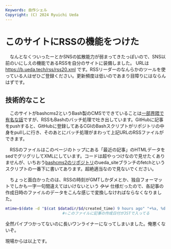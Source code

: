 ```yaml
---
Keywords: 自作シェル
Copyright: (C) 2024 Ryuichi Ueda
---
```


# このサイトにRSSの機能をつけた

　なんとなくついったーとかSNSの拡散能力が弱まってきたっぽいので、SNS以前のいにしえの機能であるRSSを自分のサイトに装備しました。
URLは https://b.ueda.tech/rss/rss20.xml です。RSSリーダーのなんらかのツールを使っている人はぜひご登録ください。更新頻度は低いのであまり目障りにはならんはずです。

## 技術的なこと

　このサイトがbashcms2というBash製のCMSでできていることは[一部界隈で有名な話](https://www.amazon.co.jp/dp/4048930699)ですが、RSSもBashのバッチ処理で吐き出しています。GitHubに記事をpushすると、GitHubに登録してあるCGIのBashスクリプトがリポジトリの中身をpullしに行き、そのあとにバッチ処理がまわって上記URLのRSSファイルができます。

　RSSのファイルはこのページのトップにある「最近の記事」のHTMLデータをsedでグリグリしてXMLにしています。コードは超やっつけなので見せたくありませんが、いちおう[bashcms2のリポジトリ](https://github.com/ryuichiueda/bashcms2)のueda_siteブランチのfetchというスクリプトの一番下に書いてあります。超絶適当なので見ないでください。

　ちょっと面白かったのは、RSSの時刻がGMTしかダメとか、独自フォーマットでしかも一字一句間違えてはいけないという ~~クソ~~ 仕様だったので、各記事の作成日時のファイルのデータをこんな感じで変換しなければならなくなりました。

```bash
mtime=$(date -d "$(cat $datadir/$d/created_time) 9 hours ago" "+%a, %d %b %Y %H:%M:%S GMT")
                         #↑このファイルに記事の作成日付がJSTで入ってる
```

全然パイプつかってないのに長いワンライナーになってしまいました。俺悪くないぞ。



現場からは以上です。
